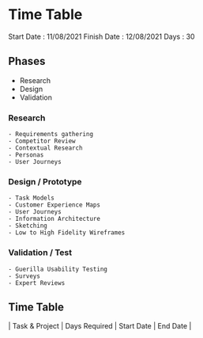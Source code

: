 # Time Table

Start Date : 11/08/2021
Finish Date : 12/08/2021
Days : 30

## Phases
- Research
- Design
- Validation

### Research    

    - Requirements gathering
    - Competitor Review
    - Contextual Research
    - Personas 
    - User Journeys

### Design / Prototype

    - Task Models
    - Customer Experience Maps
    - User Journeys
    - Information Architecture
    - Sketching
    - Low to High Fidelity Wireframes


### Validation / Test

    - Guerilla Usability Testing
    - Surveys
    - Expert Reviews

## Time Table

| Task & Project | Days Required | Start Date | End Date | 

